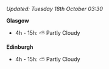*Updated: Tuesday 18th October 03:30*

**Glasgow**

* 4h - 15h: :partly_sunny: Partly Cloudy

**Edinburgh**

* 4h - 15h: :partly_sunny: Partly Cloudy
